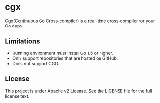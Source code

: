 # cgx

Cgx(Continuous Go Cross-compiler) is a real-time cross-compiler for your Go apps.

## Limitations

- Running environment must install Go 1.5 or higher.
- Only support repositories that are hosted on GitHub.
- Does not support CGO.

## License

This project is under Apache v2 License. See the [LICENSE](LICENSE) file for the full license text.